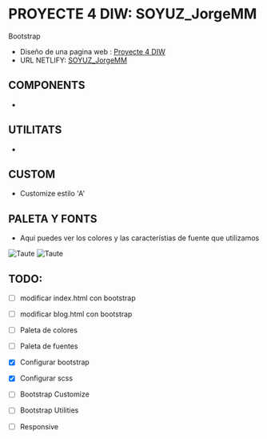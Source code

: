 # PROYECTE 4 DIW: SOYUZ_JorgeMM
Bootstrap

- Diseño de una pagina web : [Proyecte 4 DIW](https://docs.google.com/document/d/1dvwBUIHZjh4csDZ_5G5kfLcG1gyoCc2qBPv2kS-MaDk/edit)
- URL NETLIFY: [SOYUZ_JorgeMM](https://gifted-minsky-b782e7.netlify.app/)


## COMPONENTS
-

## UTILITATS
-

## CUSTOM
- Customize estilo 'A'

## PALETA Y FONTS

- Aqui puedes ver los colores y las característias de fuente que utilizamos

![Taute](https://github.com/Geo12862/SOYUZ_JorgeMM/tree/main/src/images/Paleta_de_colores.png)
![Taute](https://github.com/CP0nce/TimeInn/blob/main/src/img/paleta.PNG)

## TODO:
- [ ] modificar index.html con bootstrap
- [ ] modificar blog.html con bootstrap
- [ ] Paleta de colores
- [ ] Paleta de fuentes
- [x] Configurar bootstrap
- [x] Configurar scss
- [ ] Bootstrap Customize
- [ ] Bootstrap Utilities
- [ ] Responsive

